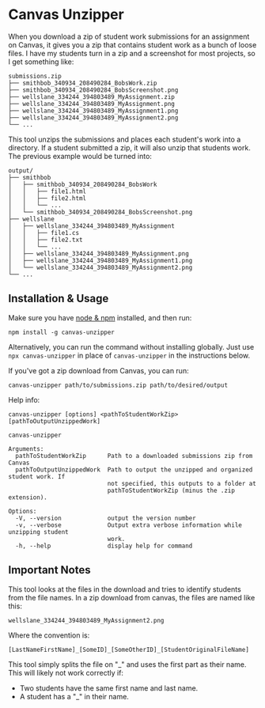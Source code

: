 # Canvas Unzipper

When you download a zip of student work submissions for an assignment on Canvas, it gives you a zip that contains student work as a bunch of loose files. I have my students turn in a zip and a screenshot for most projects, so I get something like:

```
submissions.zip
├── smithbob_340934_208490284_BobsWork.zip
├── smithbob_340934_208490284_BobsScreenshot.png
├── wellslane_334244_394803489_MyAssignment.zip
├── wellslane_334244_394803489_MyAssignment.png
├── wellslane_334244_394803489_MyAssignment1.png
├── wellslane_334244_394803489_MyAssignment2.png
└── ...
```

This tool unzips the submissions and places each student's work into a directory. If a student submitted a zip, it will also unzip that students work. The previous example would be turned into:

```
output/
├── smithbob
│   ├── smithbob_340934_208490284_BobsWork
│   │   ├── file1.html
│   │   ├── file2.html
│   │   └── ...
│   └── smithbob_340934_208490284_BobsScreenshot.png
├── wellslane
│   ├── wellslane_334244_394803489_MyAssignment
│   │   ├── file1.cs
│   │   ├── file2.txt
│   │   └── ...
│   ├── wellslane_334244_394803489_MyAssignment.png
│   ├── wellslane_334244_394803489_MyAssignment1.png
│   └── wellslane_334244_394803489_MyAssignment2.png
└── ...
```

## Installation & Usage

Make sure you have [node & npm](https://nodejs.org/en/) installed, and then run:

```
npm install -g canvas-unzipper
```

Alternatively, you can run the command without installing globally. Just use `npx canvas-unzipper` in place of `canvas-unzipper` in the instructions below.

If you've got a zip download from Canvas, you can run:

```
canvas-unzipper path/to/submissions.zip path/to/desired/output
```

Help info:

```
canvas-unzipper [options] <pathToStudentWorkZip> [pathToOutputUnzippedWork]

canvas-unzipper

Arguments:
  pathToStudentWorkZip      Path to a downloaded submissions zip from Canvas
  pathToOutputUnzippedWork  Path to output the unzipped and organized student work. If
                            not specified, this outputs to a folder at
                            pathToStudentWorkZip (minus the .zip extension).

Options:
  -V, --version             output the version number
  -v, --verbose             Output extra verbose information while unzipping student
                            work.
  -h, --help                display help for command
```

## Important Notes

This tool looks at the files in the download and tries to identify students from the file names. In a zip download from canvas, the files are named like this:

```
wellslane_334244_394803489_MyAssignment2.png
```

Where the convention is:

```
[LastNameFirstName]_[SomeID]_[SomeOtherID]_[StudentOriginalFileName]
```

This tool simply splits the file on "_" and uses the first part as their name. This will likely not work correctly if:

- Two students have the same first name and last name.
- A student has a "_" in their name.
